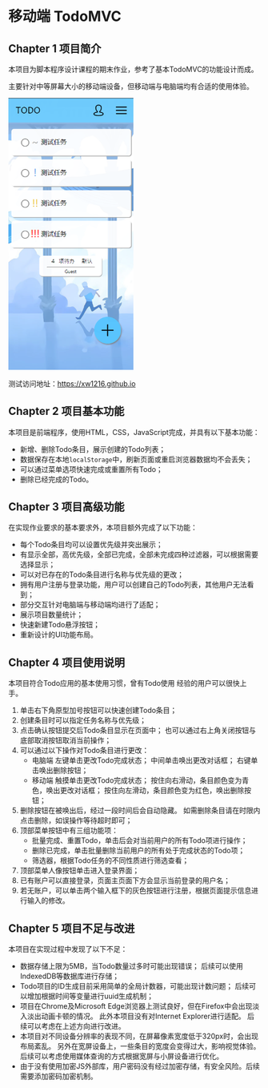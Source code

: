 # 移动端 TodoMVC

 

 

## Chapter 1 项目简介



本项目为脚本程序设计课程的期末作业，参考了基本TodoMVC的功能设计而成。

主要针对中等屏幕大小的移动端设备，但移动端与电脑端均有合适的使用体验。



<img src="./img/screenshot.png" style="zoom:67%;" />



测试访问地址：https://xw1216.github.io



## Chapter 2 项目基本功能



本项目是前端程序，使用HTML，CSS，JavaScript完成，并具有以下基本功能：

- 新增、删除Todo条目，展示创建的Todo列表；
- 数据保存在本地`localStorage`中，刷新页面或重启浏览器数据均不会丢失；
- 可以通过菜单选项快速完成或重置所有Todo；
- 删除已经完成的Todo。





## Chapter 3 项目高级功能



在实现作业要求的基本要求外，本项目额外完成了以下功能：

- 每个Todo条目均可以设置优先级并突出展示；
- 有显示全部，高优先级，全部已完成，全部未完成四种过滤器，可以根据需要选择显示；
- 可以对已存在的Todo条目进行名称与优先级的更改；
- 拥有用户注册与登录功能，用户可以创建自己的Todo列表，其他用户无法看到；
- 部分交互针对电脑端与移动端均进行了适配；
- 展示项目数量统计；
- 快速新建Todo悬浮按钮；
- 重新设计的UI功能布局。





## Chapter 4 项目使用说明



本项目符合Todo应用的基本使用习惯，曾有Todo使用 经验的用户可以很快上手。

1. 单击右下角原型加号按钮可以快速创建Todo条目；
2. 创建条目时可以指定任务名称与优先级；
3. 点击确认按钮提交后Todo条目显示在页面中；
   也可以通过右上角关闭按钮与底部取消按钮取消当前操作；
4. 可以通过以下操作对Todo条目进行更改：
   - 电脑端
     左键单击更改Todo完成状态；
     中间单击唤出更改对话框；
     右键单击唤出删除按钮；
   - 移动端
     触摸单击更改Todo完成状态；
     按住向右滑动，条目颜色变为青色，唤出更改对话框；
     按住向左滑动，条目颜色变为红色，唤出删除按钮；
5. 删除按钮在被唤出后，经过一段时间后会自动隐藏。
   如需删除条目请在时限内点击删除，如误操作等待超时即可；
6. 顶部菜单按钮中有三组功能项：
   - 批量完成、重置Todo，单击后会对当前用户的所有Todo项进行操作；
   - 删除已完成，单击批量删除当前用户的所有处于完成状态的Todo项；
   - 筛选器，根据Todo任务的不同性质进行筛选查看；
7. 顶部菜单人像按钮单击进入登录界面；
8. 已有账户可以直接登录，页面主页面下方会显示当前登录的用户名；
9. 若无账户，可以单击两个输入框下的灰色按钮进行注册，根据页面提示信息进行输入的修改。





## Chapter 5 项目不足与改进



本项目在实现过程中发现了以下不足：

- 数据存储上限为5MB，当Todo数量过多时可能出现错误；
  后续可以使用IndexedDB等数据库进行存储；
- Todo项目的ID生成目前采用简单的全局计数器，可能出现计数问题；
  后续可以增加根据时间等变量进行uuid生成机制；
- 项目在Chrome及Microsoft Edge浏览器上测试良好，但在Firefox中会出现淡入淡出动画卡顿的情况。
  此外本项目没有对Internet Explorer进行适配。
  后续可以考虑在上述方向进行改进。
- 本项目对不同设备分辨率的表现不同，在屏幕像素宽度低于320px时，会出现布局紊乱。
  另外在宽屏设备上，一些条目的宽度会变得过大，影响视觉体验。
  后续可以考虑使用媒体查询的方式根据宽屏与小屏设备进行优化。
- 由于没有使用加密JS外部库，用户密码没有经过加密存储，有安全风险。后续需要添加密码加密机制。



